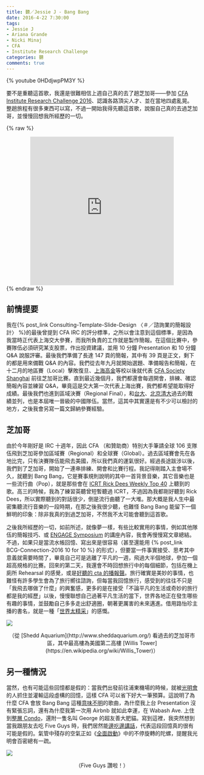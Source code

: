 ```yaml
---
title: 聽／Jessie J - Bang Bang
date: 2016-4-22 7:30:00
tags: 
- Jessie J
- Ariana Grande
- Nicki Minaj
- CFA
- Institute Research Challenge
categories: 聽
comments: true
---
```

{% youtube 0HDdjwpPM3Y %}

要不是重聽這首歌，我還是很難相信上週自己真的去了趟芝加哥——參加 [CFA Institute Research Challenge 2016](https://www.cfainstitute.org/community/challenge/Pages/index.aspx)、認識各路頂尖人才、並在當地四處亂晃。整趟旅程有很多東西可以寫，不過一開始我得先聽這首歌，說服自己真的去過芝加哥，並慢慢回想我所經歷的一切。<!--more-->

{% raw %}
<center><iframe src="https://www.facebook.com/plugins/post.php?href=https%3A%2F%2Fwww.facebook.com%2Fcfaresearchchallenge%2Fposts%2F1141987775853120%3A0&width=500" width="75%" height="390" style="border:none;overflow:hidden" scrolling="no" frameborder="0" allowTransparency="true"></iframe></center>
{% endraw %}

## 前情提要

我在{% post_link Consulting-Template-Slide-Design 〈＃／諮詢業的簡報設計〉 %}的最後曾提到 CFA IRC 的評分標準，之所以會注意到這個標準，是因為我當時正代表上海交大參賽，而我所負責的工作就是製作簡報。在這個比賽中，參賽隊伍必須研究某支股票，作出投資建議，並用 10 分鐘 Presentation 和 10 分鐘 Q&A 說服評審。最後我們準備了長達 147 頁的簡報，其中有 39 頁是正文，剩下的都是用來備戰 Q&A 的內容。我們從去年九月就開始選題、準備報告和簡報，在十二月的地區賽（Local）擊敗復旦、[上海高金](http://www.saif.sjtu.edu.cn/)等校以後就代表 [CFA Society Shanghai](https://www.cfasociety.org/china/Pages/default.aspx) 前往芝加哥比賽。直到最近幾個月，我們都還會每週開會，排練、確認簡報內容並練習 Q&A，畢竟這是交大第一次代表上海出賽，我們都希望能取得好成績。最後我們也進到區域決賽（Regional Final），和[台大](https://www.youtube.com/watch?v=-I4Qu6ldv7w)、[北京清大](https://www.youtube.com/watch?v=o89c_NqAgLI)過去的戰績並列，也是本屆唯一晉級的中國隊伍。當然，這其中其實還是有不少可以檢討的地方，之後我會另寫一篇文歸納參賽經驗。

## 芝加哥

由於今年剛好是 IRC 十週年，因此 CFA （和贊助商）特別大手筆請全球 106 支隊伍飛到芝加哥參加區域賽（Regional）和全球賽（Global）。過去區域賽會先在各地比完，只有決賽隊伍能飛去美國，所以我們真的運氣很好。經過長途跋涉以後，我們到了芝加哥，開始了一連串排練、開會和比賽行程。我記得剛踏入主會場不久，就聽到 Bang Bang，它是賽事規則說明的其中一首背景音樂，其它音樂也是一些流行曲（Pop），就是那些會在 [ICRT Rick Dees Weekly Top 40](http://www.icrt.com.tw/page_details.php?&mlevel1=12&mlevel2=84) 上聽到的歌。高三的時候，我為了練習英聽曾短暫聽過 ICRT，不過因為我都剛好聽到 Rick Dees，所以實際聽到的對話很少，倒是流行曲聽了一大堆。那大概是我人生中最密集聽流行音樂的一段時期，在那之後我很少聽，也難怪 Bang Bang 能留下一個鮮明的印象：除非我真的到過芝加哥，不然我不太可能會聽到這首歌。

之後我所經歷的一切，如前所述，就像夢一樣，有些比較實用的事情，例如其他隊伍的簡報技巧、或 [ENGAGE Symposium](https://engage.cfainstitute.org) 的講座內容，我會再慢慢寫文章總結。不過，如果只是當流水帳回憶、寫出來是很容易（甚至還能用 {% post_link BCG-Connection-2016 10 for 10 %} 的形式），但要當一件事實接受、思考其中意義就需要時間了，畢竟自己可是逃離了平凡的一週，飛過大半個地球，參加一個超高規格的比賽。回來的第二天，我還會不時回想旅行中的每個細節，包括在機上廁所 Rehearsal 的感覺，或是[好聽的 cta 的播報聲](https://www.youtube.com/watch?v=R5P_ZLliiv4)。旅行確實是美妙的事情，也難怪有許多學生會為了旅行嚮往諮詢，但每當我回憶旅行，感受到的往往不只是「我飛去哪做了什麼」的興奮感，更多的是在接受「不論平凡的生活或奇妙的旅行都是我的經歷」以後，慢慢聯想自己過著平凡生活的當下，世界各地正在發生哪些有趣的事情，並鼓勵自己多多走出舒適圈，朝著更厲害的未來邁進。借用路怡珍主播的書名，就是一種「[世界太精采](http://www.books.com.tw/products/0010686522)」的感慨。

![](chicago.jpg)
<center>（從 [Shedd Aquarium](http://www.sheddaquarium.org/) 看過去的芝加哥市區，其中最高樓為美國第二高樓 [Willis Tower](https://en.wikipedia.org/wiki/Willis_Tower)）</center>

## 另一種情況

當然，也有可能這些回憶都是假的：當我們出發前往浦東機場的時候，就被[光明會](https://www.youtube.com/watch?v=rt8qoOzta5U)的人抓住並灌輸這段虛構的回憶，這樣 CFA 可以省下好大一筆預算。這說明了為什麼 CFA 會放 Bang Bang 這種[意味不明](http://bless7895127.pixnet.net/blog/post/382986761-jessie-j-%E2%80%93-bang-bang-%E7%A0%B0%E7%A0%B0-%E4%B8%AD%E6%96%87%E6%AD%8C%E8%A9%9E--ft-ariana-grande)的歌曲，為什麼我上台 Presentation 沒有緊張忘詞，還有為什麼我第一次用 Airbnb 就如此幸運，在 Wabash Ave. 上住到[整層 Condo](https://www.airbnb.com/rooms/7414181)，還附一隻名叫 George 的超友善大肥貓。寫到這裡，我突然想到當我跟朋友去吃 Five Guys 時，我們居然能[邊吃邊講話](http://forgetfulbc.blogspot.com/2013/03/dayum.html)，代表這段回憶真的很有可能是假的。氣管中殘存的空氣正如《[全面啟動](https://zh.wikipedia.org/zh-hant/%E5%85%A8%E9%9D%A2%E5%95%9F%E5%8B%95)》中的不停旋轉的陀螺，提醒我光明會百密總有一疏。

![](fiveguys.jpg)
<center>（Five Guys 讚啦！）</center>
